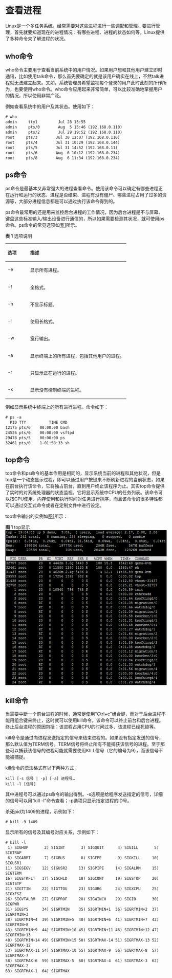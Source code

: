 # 查看进程<a name="ZH-CN_TOPIC_0182317348"></a>

Linux是一个多任务系统，经常需要对这些进程进行一些调配和管理。要进行管理，首先就要知道现在的进程情况：有哪些进程、进程的状态如何等。Linux提供了多种命令来了解进程的状况。

## who命令<a name="zh-cn_topic_0151921029_s1e3a2f0d836b42218399646e796cc628"></a>

who命令主要用于查看当前系统中的用户情况。如果用户想和其他用户建立即时通讯，比如使用talk命令，那么首先要确定的就是该用户确实在线上，不然talk进程就无法建立起来。又如，系统管理员希望监视每个登录的用户此时此刻的所作所为，也要使用who命令。who命令应用起来非常简单，可以比较准确地掌握用户的情况，所以使用非常广泛。

例如查看系统中的用户及其状态。使用如下：

```
# who
admin     tty1         Jul 28 15:55
admin     pts/0        Aug  5 15:46 (192.168.0.110)
admin     pts/2        Jul 29 19:52 (192.168.0.110)
root     pts/3        Jul 30 12:07 (192.168.0.110)
root     pts/4        Jul 31 10:29 (192.168.0.144)
root     pts/5        Jul 31 14:52 (192.168.0.11)
root     pts/6        Aug  6 10:12 (192.168.0.234)
root     pts/8        Aug  6 11:34 (192.168.0.234)
```

## ps命令<a name="zh-cn_topic_0151921029_s65e09339f256449a816da11e07351009"></a>

ps命令是最基本又非常强大的进程查看命令。使用该命令可以确定有哪些进程正在运行和运行的状态、进程是否结束、进程有没有僵尸、哪些进程占用了过多的资源等，大部分进程信息都是可以通过执行该命令得到的。

ps命令最常用的还是用来监控后台进程的工作情况，因为后台进程是不与屏幕、键盘这些标准输入/输出设备进行通信的，所以如果需要检测其状况，就可使用ps命令。ps命令的常见选项如[表1](#zh-cn_topic_0151921029_t34619d964a3d41ad8694189ec383359c)所示。

**表 1**  选项说明

<a name="zh-cn_topic_0151921029_t34619d964a3d41ad8694189ec383359c"></a>
<table><thead align="left"><tr id="zh-cn_topic_0151921029_r79d809c7e44245b1bbf90aac5b57cb16"><th class="cellrowborder" valign="top" width="18.61%" id="mcps1.2.3.1.1"><p id="zh-cn_topic_0151921029_a4dcafe9758654440a1cd09443b49b996"><a name="zh-cn_topic_0151921029_a4dcafe9758654440a1cd09443b49b996"></a><a name="zh-cn_topic_0151921029_a4dcafe9758654440a1cd09443b49b996"></a>选项</p>
</th>
<th class="cellrowborder" valign="top" width="81.39%" id="mcps1.2.3.1.2"><p id="zh-cn_topic_0151921029_ac6fdbea1258d4c3ca520255a2d2fe663"><a name="zh-cn_topic_0151921029_ac6fdbea1258d4c3ca520255a2d2fe663"></a><a name="zh-cn_topic_0151921029_ac6fdbea1258d4c3ca520255a2d2fe663"></a>描述</p>
</th>
</tr>
</thead>
<tbody><tr id="zh-cn_topic_0151921029_r738b90e22f614e77b9ea21359ad14755"><td class="cellrowborder" valign="top" width="18.61%" headers="mcps1.2.3.1.1 "><p id="zh-cn_topic_0151921029_a29392e63172746c491bc46c8b76b0080"><a name="zh-cn_topic_0151921029_a29392e63172746c491bc46c8b76b0080"></a><a name="zh-cn_topic_0151921029_a29392e63172746c491bc46c8b76b0080"></a>-e</p>
</td>
<td class="cellrowborder" valign="top" width="81.39%" headers="mcps1.2.3.1.2 "><p id="zh-cn_topic_0151921029_a512f7ef0b90a4cb7bf17fa20f4775725"><a name="zh-cn_topic_0151921029_a512f7ef0b90a4cb7bf17fa20f4775725"></a><a name="zh-cn_topic_0151921029_a512f7ef0b90a4cb7bf17fa20f4775725"></a>显示所有进程。</p>
</td>
</tr>
<tr id="zh-cn_topic_0151921029_r015cec7c7ac44cbca03a8af4cd753492"><td class="cellrowborder" valign="top" width="18.61%" headers="mcps1.2.3.1.1 "><p id="zh-cn_topic_0151921029_a068031d192014fe8a886ae267635afde"><a name="zh-cn_topic_0151921029_a068031d192014fe8a886ae267635afde"></a><a name="zh-cn_topic_0151921029_a068031d192014fe8a886ae267635afde"></a>-f</p>
</td>
<td class="cellrowborder" valign="top" width="81.39%" headers="mcps1.2.3.1.2 "><p id="zh-cn_topic_0151921029_a474a7023a5fd41258427e511f0b4d79c"><a name="zh-cn_topic_0151921029_a474a7023a5fd41258427e511f0b4d79c"></a><a name="zh-cn_topic_0151921029_a474a7023a5fd41258427e511f0b4d79c"></a>全格式。</p>
</td>
</tr>
<tr id="zh-cn_topic_0151921029_rec7c0b7251f743e4b6d3d41dc44c7e9f"><td class="cellrowborder" valign="top" width="18.61%" headers="mcps1.2.3.1.1 "><p id="zh-cn_topic_0151921029_af814f2f50cc44408999eb08d9d0a2a2a"><a name="zh-cn_topic_0151921029_af814f2f50cc44408999eb08d9d0a2a2a"></a><a name="zh-cn_topic_0151921029_af814f2f50cc44408999eb08d9d0a2a2a"></a>-h</p>
</td>
<td class="cellrowborder" valign="top" width="81.39%" headers="mcps1.2.3.1.2 "><p id="zh-cn_topic_0151921029_ab4f39caa92d54d2ea6b3c093e55d618e"><a name="zh-cn_topic_0151921029_ab4f39caa92d54d2ea6b3c093e55d618e"></a><a name="zh-cn_topic_0151921029_ab4f39caa92d54d2ea6b3c093e55d618e"></a>不显示标题。</p>
</td>
</tr>
<tr id="zh-cn_topic_0151921029_r38d5c83acc40447abba5cca0c4386932"><td class="cellrowborder" valign="top" width="18.61%" headers="mcps1.2.3.1.1 "><p id="zh-cn_topic_0151921029_a2a631b086f1942b6b81eafb5dbabdcd0"><a name="zh-cn_topic_0151921029_a2a631b086f1942b6b81eafb5dbabdcd0"></a><a name="zh-cn_topic_0151921029_a2a631b086f1942b6b81eafb5dbabdcd0"></a>-l</p>
</td>
<td class="cellrowborder" valign="top" width="81.39%" headers="mcps1.2.3.1.2 "><p id="zh-cn_topic_0151921029_a09dc585737284fad909909e50c803bc2"><a name="zh-cn_topic_0151921029_a09dc585737284fad909909e50c803bc2"></a><a name="zh-cn_topic_0151921029_a09dc585737284fad909909e50c803bc2"></a>使用长格式。</p>
</td>
</tr>
<tr id="zh-cn_topic_0151921029_r2e38bfe71fa94287ac2147781f1a53c1"><td class="cellrowborder" valign="top" width="18.61%" headers="mcps1.2.3.1.1 "><p id="zh-cn_topic_0151921029_a188698ebfa154b02a7841a551ab484da"><a name="zh-cn_topic_0151921029_a188698ebfa154b02a7841a551ab484da"></a><a name="zh-cn_topic_0151921029_a188698ebfa154b02a7841a551ab484da"></a>-w</p>
</td>
<td class="cellrowborder" valign="top" width="81.39%" headers="mcps1.2.3.1.2 "><p id="zh-cn_topic_0151921029_ab88d108c1ce744cdb50047050bc0cd9b"><a name="zh-cn_topic_0151921029_ab88d108c1ce744cdb50047050bc0cd9b"></a><a name="zh-cn_topic_0151921029_ab88d108c1ce744cdb50047050bc0cd9b"></a>宽行输出。</p>
</td>
</tr>
<tr id="zh-cn_topic_0151921029_r84c7a5f140c44fb598620f34927af667"><td class="cellrowborder" valign="top" width="18.61%" headers="mcps1.2.3.1.1 "><p id="zh-cn_topic_0151921029_a811383eb9caa4ad583b1e5de91ea5dd4"><a name="zh-cn_topic_0151921029_a811383eb9caa4ad583b1e5de91ea5dd4"></a><a name="zh-cn_topic_0151921029_a811383eb9caa4ad583b1e5de91ea5dd4"></a>-a</p>
</td>
<td class="cellrowborder" valign="top" width="81.39%" headers="mcps1.2.3.1.2 "><p id="zh-cn_topic_0151921029_aa07844184ac64000a161e1c1291675e3"><a name="zh-cn_topic_0151921029_aa07844184ac64000a161e1c1291675e3"></a><a name="zh-cn_topic_0151921029_aa07844184ac64000a161e1c1291675e3"></a>显示终端上的所有进程，包括其他用户的进程。</p>
</td>
</tr>
<tr id="zh-cn_topic_0151921029_rd13fe771cf744239858d51db76b25f8e"><td class="cellrowborder" valign="top" width="18.61%" headers="mcps1.2.3.1.1 "><p id="zh-cn_topic_0151921029_ab886c758505744f4b37c512bde114ae3"><a name="zh-cn_topic_0151921029_ab886c758505744f4b37c512bde114ae3"></a><a name="zh-cn_topic_0151921029_ab886c758505744f4b37c512bde114ae3"></a>-r</p>
</td>
<td class="cellrowborder" valign="top" width="81.39%" headers="mcps1.2.3.1.2 "><p id="zh-cn_topic_0151921029_abc98313b7c914539adb9532d56c037d3"><a name="zh-cn_topic_0151921029_abc98313b7c914539adb9532d56c037d3"></a><a name="zh-cn_topic_0151921029_abc98313b7c914539adb9532d56c037d3"></a>只显示正在运行的进程。</p>
</td>
</tr>
<tr id="zh-cn_topic_0151921029_rcb3959cc0c6e4110b87f7409841b01b1"><td class="cellrowborder" valign="top" width="18.61%" headers="mcps1.2.3.1.1 "><p id="zh-cn_topic_0151921029_a0fd38f1f80de4840aaa00e63119a82a8"><a name="zh-cn_topic_0151921029_a0fd38f1f80de4840aaa00e63119a82a8"></a><a name="zh-cn_topic_0151921029_a0fd38f1f80de4840aaa00e63119a82a8"></a>-x</p>
</td>
<td class="cellrowborder" valign="top" width="81.39%" headers="mcps1.2.3.1.2 "><p id="zh-cn_topic_0151921029_aa7d202094de346738f7e3ad4735f2bce"><a name="zh-cn_topic_0151921029_aa7d202094de346738f7e3ad4735f2bce"></a><a name="zh-cn_topic_0151921029_aa7d202094de346738f7e3ad4735f2bce"></a>显示没有控制终端的进程。</p>
</td>
</tr>
</tbody>
</table>

例如显示系统中终端上的所有进行进程。命令如下：

```
# ps -a
  PID TTY          TIME CMD
12175 pts/6    00:00:00 bash
24526 pts/0    00:00:00 vsftpd
29478 pts/5    00:00:00 ps
32461 pts/0    1-01:58:33 sh
```

## top命令<a name="zh-cn_topic_0151921029_s52818e4ff14d465bac3ef247773998f8"></a>

top命令和ps命令的基本作用是相同的，显示系统当前的进程和其他状况，但是top是一个动态显示过程，即可以通过用户按键来不断刷新进程的当前状态，如果在前台执行该命令，它将独占前台，直到用户终止该程序为止。其实top命令提供了实时的对系统处理器的状态监视。它将显示系统中CPU的任务列表。该命令可以按CPU使用、内存使用和执行时间对任务进行排序，而且该命令的很多特性都可以通过交互式命令或者在定制文件中进行设定。

top命令输出的实例如[图1](#zh-cn_topic_0151921029_f289234fcdbac453796200d80e9889cd1)所示：

**图 1**  top显示<a name="zh-cn_topic_0151921029_f289234fcdbac453796200d80e9889cd1"></a>  
![](./figures/top_display.png)

## kill命令<a name="zh-cn_topic_0151921029_s0b0a419b753e4ad2ad2ff4ce2fd5b4f2"></a>

当需要中断一个前台进程的时候，通常足使用“Ctrl+c”组合键，而对于后台进程不能用组合键来终止，这时就可以使用kill命令。该命令可以终止前台和后台进程。终止后台进程的原因包括：该进程占用CPU的时间过多、该进程已经死锁等。

kill命令是通过向进程发送指定的信号来结束进程的。如果没有指定发送的信号，那么默认值为TERM信号。TERM信号将终止所有不能捕获该信号的进程。至于那些可以捕获该信号的进程可能就需要使用KILL信号（它的编号为9），而该信号不能被捕捉。

kill命令的浯法格式有以下两种方式：

```
kill [-s 信号 | -p] [-a] 进程号…
kill -l [信号]
```

其中进程号可以通过ps命令的输出得到。-s选项是给程序发送指定的信号，详细的信号可以用“kill -l”命令查看；-p选项只显示指定进程的ID号。

杀死pid为1409的进程，示例如下：

```
# kill -9 1409
```

显示所有的信号及其编号对应关系，示例如下：

```
# kill -l
 1) SIGHUP       2) SIGINT       3) SIGQUIT      4) SIGILL       5) SIGTRAP
 6) SIGABRT      7) SIGBUS       8) SIGFPE       9) SIGKILL     10) SIGUSR1
11) SIGSEGV     12) SIGUSR2     13) SIGPIPE     14) SIGALRM     15) SIGTERM
16) SIGSTKFLT   17) SIGCHLD     18) SIGCONT     19) SIGSTOP     20) SIGTSTP
21) SIGTTIN     22) SIGTTOU     23) SIGURG      24) SIGXCPU     25) SIGXFSZ
26) SIGVTALRM   27) SIGPROF     28) SIGWINCH    29) SIGIO       30) SIGPWR
31) SIGSYS      34) SIGRTMIN    35) SIGRTMIN+1  36) SIGRTMIN+2  37) SIGRTMIN+3
38) SIGRTMIN+4  39) SIGRTMIN+5  40) SIGRTMIN+6  41) SIGRTMIN+7  42) SIGRTMIN+8
43) SIGRTMIN+9  44) SIGRTMIN+10 45) SIGRTMIN+11 46) SIGRTMIN+12 47) SIGRTMIN+13
48) SIGRTMIN+14 49) SIGRTMIN+15 50) SIGRTMAX-14 51) SIGRTMAX-13 52) SIGRTMAX-12
53) SIGRTMAX-11 54) SIGRTMAX-10 55) SIGRTMAX-9  56) SIGRTMAX-8  57) SIGRTMAX-7
58) SIGRTMAX-6  59) SIGRTMAX-5  60) SIGRTMAX-4  61) SIGRTMAX-3  62) SIGRTMAX-2
63) SIGRTMAX-1  64) SIGRTMAX
```


